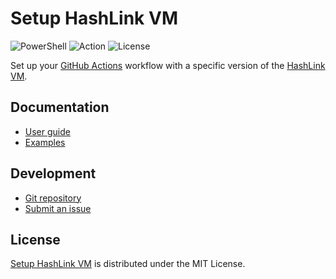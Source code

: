 # Setup HashLink VM
![PowerShell](https://badgen.net/static/pwsh/%3E%3D7.5/green) ![Action](https://badgen.net/static/action/v6.2.0/blue) ![License](https://badgen.net/static/license/MIT/blue)

Set up your [GitHub Actions](https://docs.github.com/en/actions) workflow with a specific version of the [HashLink VM](https://hashlink.haxe.org).

## Documentation
- [User guide](https://github.com/cedx/setup-hashlink/wiki)
- [Examples](https://github.com/cedx/setup-hashlink/tree/main/example)

## Development
- [Git repository](https://github.com/cedx/setup-hashlink)
- [Submit an issue](https://github.com/cedx/setup-hashlink/issues)

## License
[Setup HashLink VM](https://github.com/cedx/setup-hashlink) is distributed under the MIT License.

